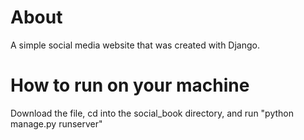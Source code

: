# About
A simple social media website that was created with Django. 

# How to run on your machine
Download the file, cd into the social_book directory, and run "python manage.py runserver"
